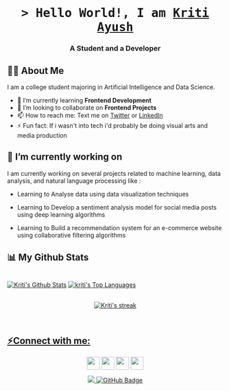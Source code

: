 
 <h1 align="center">
        <samp>&gt; Hello World!, I am
                <b><a target="_blank" href="http://twitter.com/krixshh">Kriti Ayush</a></b>
        </samp>
</h1>
<h3 align="center">A Student and a Developer</h3>


## 🙋‍♂️ About Me

I am a college student majoring in Artificial Intelligence and Data Science. 

 - 🌱 I’m currently learning **Frontend Development**
 - 👯 I’m looking to collaborate on **Frontend Projects**
 - 📫 How to reach me: Text me on [Twitter](http://twitter.com/krixshh) or [LinkedIn](https://www.linkedin.com/in/kriti-ayush/)
 - ⚡ Fun fact: If i wasn't into tech i'd probably be doing visual arts and media production


## 🚀 I’m currently working on

I am currently working on several projects related to machine learning, data analysis, and natural language processing like :

- Learning to Analyse data using data visualization techniques

- Learning to Develop a sentiment analysis model for social media posts using deep learning algorithms

- Learning to Build a recommendation system for an e-commerce website using collaborative filtering algorithms



## 📊 My Github Stats

<!-- stats % lang -->
<br/>
  <a href="https://github.com/krixshh/github-readme-stats"><img alt="Kriti's Github Stats" src="https://github-readme-stats.vercel.app/api?username=krixshh&show_icons=true&count_private=true&theme=react&hide_border=true&bg_color=0D1117" /></a>
  <a href="https://github.com/krixshh/github-readme-stats"><img alt="kriti's Top Languages" src="https://github-readme-stats.vercel.app/api/top-langs/?username=krixshh&langs_count=8&count_private=true&layout=compact&theme=react&hide_border=true&bg_color=0D1117" /></a>
<br/>
 

<br/>
  <p align="center">
    <a href="https://github.com/krixshh/github-readme-streak-stats">
    <img title="🔥 Get streak stats for your profile at git.io/streak-stats" alt="Kriti's streak" src="https://github-readme-streak-stats.herokuapp.com/?user=krixshh&theme=black-ice&hide_border=true&stroke=0000&background=060A0CD0"/>
  </p>
<br/>

 

## ⚡Connect with me:

<!-- social media -->
<p align="center">
    <a href="http://twitter.com/krixshh" target="blank"><img align="center"                              src="https://github.com/mishmanners/MishManners/blob/master/socials/twitter%20(2).png" title = "Twitter" alt="" height="30" /></a>
    <a href="http://linkedin.com/in/kriti-ayush" target="blank"><img align="center"    src="https://github.com/mishmanners/MishManners/blob/master/socials/transparent-Linkedin-logo-icon.png" alt="" height="30" /></a>
    <a href="http://instagram.com/krixshh_" target="blank"><img align="center"    src="https://github.com/mishmanners/MishManners/blob/master/socials/instagram.png" alt="" height="30" /></a>
    <a href="https://discord.gg/https://discord.gg/5xE2Cg9Py7" target="blank"><img align="center" src="https://cdn.discordapp.com/emojis/874682057937260544.png?v=1" alt"" height="30"/></a>
</p>

<!-- Views and followers --> 
<p align="center">
    <a href="https://github.com/Meghna-DAS/github-profile-views-counter">
    <img src="https://komarev.com/ghpvc/?username=krixshh">
    <a href="https://github.com/krixshh?tab=followers"><img src="https://img.shields.io/github/followers/krixshh?label=Followers&style=social"       alt="GitHub Badge"></a>
</p>



<!--
**krixshh/krixshh** is a ✨ _special_ ✨ repository because its `README.md` (this file) appears on your GitHub profile.

Here are some ideas to get you started:
https://discord.gg/5xE2Cg9Py7
- 🔭 I’m currently working on ...
- 🌱 Keen eyes on ...
- 👯 I’m looking to collaborate on ...
- 🤔 I’m looking for help with ...
- 💬 Ask me about ...
- 📫 How to reach me: ...
- 😄 Pronouns: ...
- ⚡ Fun fact: ...
-->
